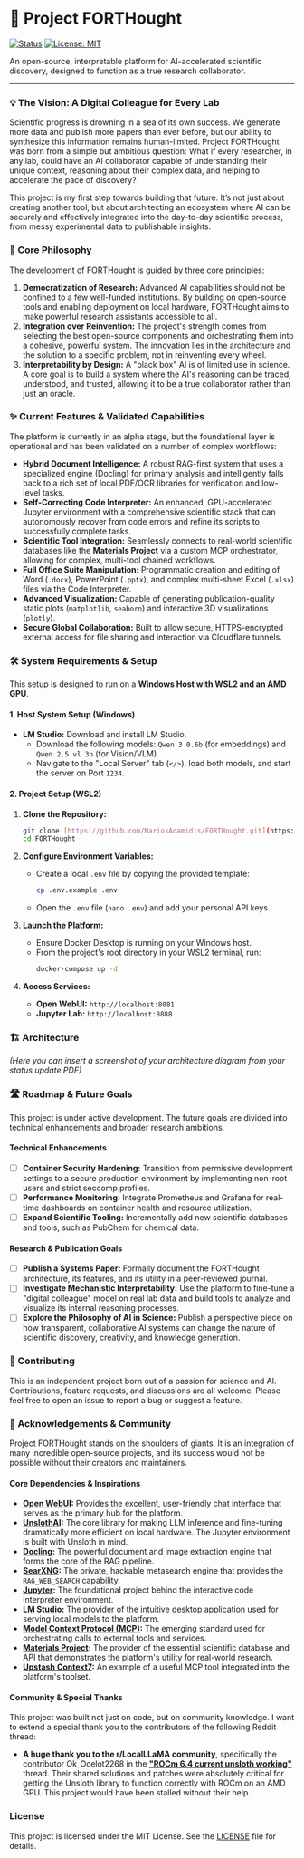 # 🚀 Project FORTHought

[![Status](https://img.shields.io/badge/Status-Alpha-orange.svg)](https://github.com/MariosAdamidis/FORTHought) [![License: MIT](https://img.shields.io/badge/License-MIT-yellow.svg)](https://opensource.org/licenses/MIT)

An open-source, interpretable platform for AI-accelerated scientific discovery, designed to function as a true research collaborator.

---

### 💡 The Vision: A Digital Colleague for Every Lab

Scientific progress is drowning in a sea of its own success. We generate more data and publish more papers than ever before, but our ability to synthesize this information remains human-limited. Project FORTHought was born from a simple but ambitious question: What if every researcher, in any lab, could have an AI collaborator capable of understanding their unique context, reasoning about their complex data, and helping to accelerate the pace of discovery?

This project is my first step towards building that future. It’s not just about creating another tool, but about architecting an ecosystem where AI can be securely and effectively integrated into the day-to-day scientific process, from messy experimental data to publishable insights.

### 🌱 Core Philosophy

The development of FORTHought is guided by three core principles:

1.  **Democratization of Research:** Advanced AI capabilities should not be confined to a few well-funded institutions. By building on open-source tools and enabling deployment on local hardware, FORTHought aims to make powerful research assistants accessible to all.
2.  **Integration over Reinvention:** The project's strength comes from selecting the best open-source components and orchestrating them into a cohesive, powerful system. The innovation lies in the architecture and the solution to a specific problem, not in reinventing every wheel.
3.  **Interpretability by Design:** A "black box" AI is of limited use in science. A core goal is to build a system where the AI's reasoning can be traced, understood, and trusted, allowing it to be a true collaborator rather than just an oracle.

### ✨ Current Features & Validated Capabilities

The platform is currently in an alpha stage, but the foundational layer is operational and has been validated on a number of complex workflows:

* **Hybrid Document Intelligence:** A robust RAG-first system that uses a specialized engine (Docling) for primary analysis and intelligently falls back to a rich set of local PDF/OCR libraries for verification and low-level tasks.
* **Self-Correcting Code Interpreter:** An enhanced, GPU-accelerated Jupyter environment with a comprehensive scientific stack that can autonomously recover from code errors and refine its scripts to successfully complete tasks.
* **Scientific Tool Integration:** Seamlessly connects to real-world scientific databases like the **Materials Project** via a custom MCP orchestrator, allowing for complex, multi-tool chained workflows.
* **Full Office Suite Manipulation:** Programmatic creation and editing of Word (`.docx`), PowerPoint (`.pptx`), and complex multi-sheet Excel (`.xlsx`) files via the Code Interpreter.
* **Advanced Visualization:** Capable of generating publication-quality static plots (`matplotlib`, `seaborn`) and interactive 3D visualizations (`plotly`).
* **Secure Global Collaboration:** Built to allow secure, HTTPS-encrypted external access for file sharing and interaction via Cloudflare tunnels.

### 🛠️ System Requirements & Setup

This setup is designed to run on a **Windows Host with WSL2 and an AMD GPU**.

#### 1. Host System Setup (Windows)
* **LM Studio:** Download and install LM Studio.
    * Download the following models: `Qwen 3 0.6b` (for embeddings) and `Qwen 2.5 vl 3b` (for Vision/VLM).
    * Navigate to the "Local Server" tab (`</>`), load both models, and start the server on Port `1234`.

#### 2. Project Setup (WSL2)
1.  **Clone the Repository:**
    ```bash
    git clone [https://github.com/MariosAdamidis/FORTHought.git](https://github.com/MariosAdamidis/FORTHought.git)
    cd FORTHought
    ```
2.  **Configure Environment Variables:**
    * Create a local `.env` file by copying the provided template:
        ```bash
        cp .env.example .env
        ```
    * Open the `.env` file (`nano .env`) and add your personal API keys.

3.  **Launch the Platform:**
    * Ensure Docker Desktop is running on your Windows host.
    * From the project's root directory in your WSL2 terminal, run:
        ```bash
        docker-compose up -d
        ```
4.  **Access Services:**
    * **Open WebUI:** `http://localhost:8081`
    * **Jupyter Lab:** `http://localhost:8888`

### 🏗️ Architecture
*(Here you can insert a screenshot of your architecture diagram from your status update PDF)*

### 🛣️ Roadmap & Future Goals

This project is under active development. The future goals are divided into technical enhancements and broader research ambitions.

#### Technical Enhancements
* [ ] **Container Security Hardening:** Transition from permissive development settings to a secure production environment by implementing non-root users and strict seccomp profiles.
* [ ] **Performance Monitoring:** Integrate Prometheus and Grafana for real-time dashboards on container health and resource utilization.
* [ ] **Expand Scientific Tooling:** Incrementally add new scientific databases and tools, such as PubChem for chemical data.

#### Research & Publication Goals
* [ ] **Publish a Systems Paper:** Formally document the FORTHought architecture, its features, and its utility in a peer-reviewed journal.
* [ ] **Investigate Mechanistic Interpretability:** Use the platform to fine-tune a "digital colleague" model on real lab data and build tools to analyze and visualize its internal reasoning processes.
* [ ] **Explore the Philosophy of AI in Science:** Publish a perspective piece on how transparent, collaborative AI systems can change the nature of scientific discovery, creativity, and knowledge generation.

### 🤝 Contributing

This is an independent project born out of a passion for science and AI. Contributions, feature requests, and discussions are all welcome. Please feel free to open an issue to report a bug or suggest a feature.

### 🙏 Acknowledgements & Community

Project FORTHought stands on the shoulders of giants. It is an integration of many incredible open-source projects, and its success would not be possible without their creators and maintainers.

#### Core Dependencies & Inspirations

* **[Open WebUI](https://github.com/open-webui/open-webui):** Provides the excellent, user-friendly chat interface that serves as the primary hub for the platform.
* **[UnslothAI](https://github.com/unslothai/unsloth):** The core library for making LLM inference and fine-tuning dramatically more efficient on local hardware. The Jupyter environment is built with Unsloth in mind.
* **[Docling](https://github.com/docling-project/docling):** The powerful document and image extraction engine that forms the core of the RAG pipeline.
* **[SearXNG](https://github.com/searxng/searxng):** The private, hackable metasearch engine that provides the `RAG_WEB_SEARCH` capability.
* **[Jupyter](https://github.com/jupyter):** The foundational project behind the interactive code interpreter environment.
* **[LM Studio](https://github.com/lmstudio-ai):** The provider of the intuitive desktop application used for serving local models to the platform.
* **[Model Context Protocol (MCP)](https://github.com/open-webui/mcpo):** The emerging standard used for orchestrating calls to external tools and services.
* **[Materials Project](https://github.com/materialsproject):** The provider of the essential scientific database and API that demonstrates the platform's utility for real-world research.
* **[Upstash Context7](https://github.com/upstash/context7):** An example of a useful MCP tool integrated into the platform's toolset.

#### Community & Special Thanks

This project was built not just on code, but on community knowledge. I want to extend a special thank you to the contributors of the following Reddit thread:

* **A huge thank you to the r/LocalLLaMA community**, specifically the contributor Ok_Ocelot2268 in the **["ROCm 6.4 current unsloth working"](https://www.reddit.com/r/LocalLLaMA/comments/1kp6gdv/rocm_64_current_unsloth_working/)** thread. Their shared solutions and patches were absolutely critical for getting the Unsloth library to function correctly with ROCm on an AMD GPU. This project would have been stalled without their help.

### License

This project is licensed under the MIT License. See the [LICENSE](LICENSE) file for details.
